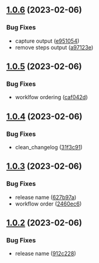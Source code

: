 ## [1.0.6](https://github.com/cerico/surprise/compare/v1.0.5...v1.0.6) (2023-02-06)


### Bug Fixes

* capture output ([e951054](https://github.com/cerico/surprise/commit/e95105446bc72b339b7f967f7f41296e6f31398c))
* remove steps output ([a97123e](https://github.com/cerico/surprise/commit/a97123e402ed1bdc9f3c054ac7c75993d18f19b8))



## [1.0.5](https://github.com/cerico/surprise/compare/v1.0.4...v1.0.5) (2023-02-06)


### Bug Fixes

* worklfow ordering ([caf042d](https://github.com/cerico/surprise/commit/caf042d65106e03923ac7236fa5d35d1eafefb94))



## [1.0.4](https://github.com/cerico/surprise/compare/v1.0.3...v1.0.4) (2023-02-06)


### Bug Fixes

* clean_changelog ([31f3c91](https://github.com/cerico/surprise/commit/31f3c917447c40d82be38c2460bcb35e5e3eaf7c))



## [1.0.3](https://github.com/cerico/surprise/compare/v1.0.2...v1.0.3) (2023-02-06)


### Bug Fixes

* release name ([627b97a](https://github.com/cerico/surprise/commit/627b97ad49fa88afbd8725e550405aad000bd8b1))
* workflow order ([2460ec6](https://github.com/cerico/surprise/commit/2460ec6959f8ab335b2f9729ce8d8667ed67663f))



## [1.0.2](https://github.com/cerico/surprise/compare/v1.0.1...v1.0.2) (2023-02-06)


### Bug Fixes

* release name ([912c228](https://github.com/cerico/surprise/commit/912c228211bde4dfd1a49ddcdf21d56880aebc0d))



